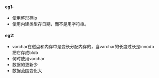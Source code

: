 #### eg1:
- 使用整形存ip
- 使用内建类型存日期，而不是用字符串。

#### eg2:
- varchar在磁盘和内存中是变长分配内存的，当varchar的长度过长是innodb把它存成blob
- 何时使用varchar
- 数据的更新少
- 数据范围变化大
